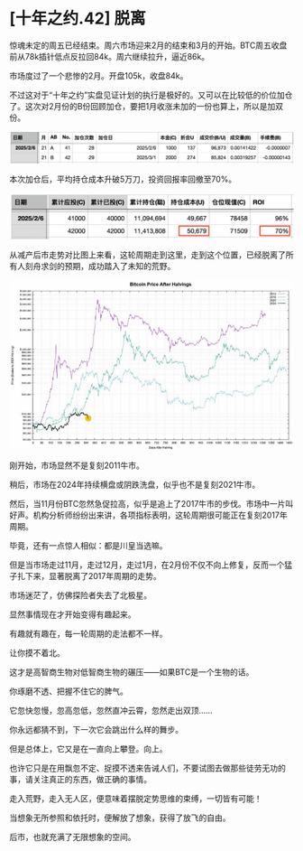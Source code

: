 # [十年之约.42] 脱离

惊魂未定的周五已经结束。周六市场迎来2月的结束和3月的开始。BTC周五收盘前从78k插针低点反拉回84k。周六继续拉升，逼近86k。

市场度过了一个悲惨的2月。开盘105k，收盘84k。

不过这对于“十年之约”实盘见证计划的执行是极好的。又可以在比较低的价位加仓了。这次对2月份的B份回顾加仓，要把1月收涨未加的一份也算上，所以是加双份。

![](2025-03-01-A01.png)

本次加仓后，平均持仓成本升破5万刀，投资回报率回撤至70%。

![](2025-03-01-A02.png)

从减产后市走势对比图上来看，这轮周期走到这里，走到这个位置，已经脱离了所有人刻舟求剑的预期，成功踏入了未知的荒野。

![](2025-03-01-A03.jpeg)

刚开始，市场显然不是复刻2011牛市。

稍后，市场在2024年持续横盘或阴跌洗盘，似乎也不是复刻2021牛市。

然后，当11月份BTC忽然急促拉高，似乎是追上了2017牛市的步伐。市场中一片叫好声。机构分析师纷纷出来讲，各项指标表明，这轮周期很可能正在复刻2017年周期。

毕竟，还有一点惊人相似：都是川皇当选嘛。

但是当市场走过11月，走过12月，走过1月，在2月份不仅不向上修复，反而一个猛子扎下来，显著脱离了2017年周期的走势。

市场迷茫了，仿佛探险者失去了北极星。

显然事情现在才开始变得有趣起来。

有趣就有趣在，每一轮周期的走法都不一样。

让你摸不着北。

这才是高智商生物对低智商生物的碾压——如果BTC是一个生物的话。

你琢磨不透、把握不住它的脾气。

它忽快忽慢，忽高忽低，忽然直冲云霄，忽然走出双顶……

你永远都猜不到，下一次它会跳出什么样的舞步。

但是总体上，它又是在一直向上攀登。向上。

也许它只是在用飘忽不定、捉摸不透来告诫人们，不要试图去做那些徒劳无功的事，请关注真正的东西，做正确的事情。

走入荒野，走入无人区，便意味着摆脱定势思维的束缚，一切皆有可能！

当想象无所参照和依托时，便解放了想象，获得了放飞的自由。

后市，也就充满了无限想象的空间。

